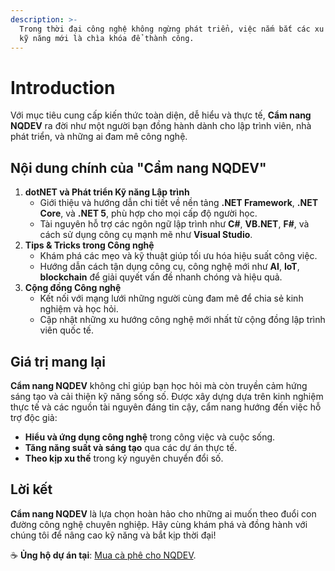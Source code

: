 ```yaml
---
description: >-
  Trong thời đại công nghệ không ngừng phát triển, việc nắm bắt các xu hướng và
  kỹ năng mới là chìa khóa để thành công.
---
```


# Introduction

Với mục tiêu cung cấp kiến thức toàn diện, dễ hiểu và thực tế, **Cẩm nang NQDEV** ra đời như một người bạn đồng hành dành cho lập trình viên, nhà phát triển, và những ai đam mê công nghệ.

## **Nội dung chính của "Cẩm nang NQDEV"**

1. **dotNET và Phát triển Kỹ năng Lập trình**
   * Giới thiệu và hướng dẫn chi tiết về nền tảng **.NET Framework**, **.NET Core**, và **.NET 5**, phù hợp cho mọi cấp độ người học.
   * Tài nguyên hỗ trợ các ngôn ngữ lập trình như **C#**, **VB.NET**, **F#**, và cách sử dụng công cụ mạnh mẽ như **Visual Studio**.
2. **Tips & Tricks trong Công nghệ**
   * Khám phá các mẹo và kỹ thuật giúp tối ưu hóa hiệu suất công việc.
   * Hướng dẫn cách tận dụng công cụ, công nghệ mới như **AI**, **IoT**, **blockchain** để giải quyết vấn đề nhanh chóng và hiệu quả.
3. **Cộng đồng Công nghệ**
   * Kết nối với mạng lưới những người cùng đam mê để chia sẻ kinh nghiệm và học hỏi.
   * Cập nhật những xu hướng công nghệ mới nhất từ cộng đồng lập trình viên quốc tế.

## **Giá trị mang lại**

**Cẩm nang NQDEV** không chỉ giúp bạn học hỏi mà còn truyền cảm hứng sáng tạo và cải thiện kỹ năng sống số. Được xây dựng dựa trên kinh nghiệm thực tế và các nguồn tài nguyên đáng tin cậy, cẩm nang hướng đến việc hỗ trợ độc giả:

* **Hiểu và ứng dụng công nghệ** trong công việc và cuộc sống.
* **Tăng năng suất và sáng tạo** qua các dự án thực tế.
* **Theo kịp xu thế** trong kỷ nguyên chuyển đổi số.

## **Lời kết**

**Cẩm nang NQDEV** là lựa chọn hoàn hảo cho những ai muốn theo đuổi con đường công nghệ chuyên nghiệp. Hãy cùng khám phá và đồng hành với chúng tôi để nâng cao kỹ năng và bắt kịp thời đại!

☕ **Ủng hộ dự án tại**: [Mua cà phê cho NQDEV](https://me.momo.vn/nhquydev).
